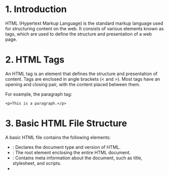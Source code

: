 
# 1. Introduction
HTML (Hypertext Markup Language) is the standard markup language used for structuring content on the web. It consists of various elements known as tags, which are used to define the structure and presentation of a web page.

# 2. HTML Tags
An HTML tag is an element that defines the structure and presentation of content. Tags are enclosed in angle brackets (< and >). Most tags have an opening and closing pair, with the content placed between them.

For example, the paragraph tag: 

`<p>This is a paragraph.</p>`

# 3. Basic HTML File Structure
A basic HTML file contains the following elements:
- <!DOCTYPE html>: Declares the document type and version of HTML.
- <html>: The root element enclosing the entire HTML document.
- <head>: Contains meta information about the document, such as title, stylesheet, and scripts.
- <title>: Defines the title of the web page, which appears in the browser's title bar or tab.
- <body>: Contains the content of the web page, such as text, images, and links.

Example:

```html
<!DOCTYPE html>
<html>
<head>
  <title>My First Web Page</title>
</head>
<body>
  <h1>Hello, World!</h1>
  <p>This is a paragraph.</p>
  <a href="https://www.example.com">Visit Example.com</a>
</body>
</html>
```

# 4. Common HTML Tags
- Headings: <h1> to <h6> (h1 being the largest and h6 the smallest)
- Paragraph: <p>
- Links: <a href="URL">Link text</a>
- Images: <img src="imageURL" alt="Image description">
- Lists:  <ul> for unordered lists, <ol> for ordered lists, and <li> for list items
- Tables: <table>, <tr> (table row), <th> (table header), and <td> (table data)

# 5. HTML5 Features
HTML5 introduced several new semantic elements:

- <header>: Represents the header of a section or the whole page.
- <nav>: Represents a navigation section containing links.
- <main>: Represents the main content of the web page.
- <article>: Represents a self-contained piece of content that can be reused, such as a blog post.
- <section>: Represents a generic section of content.
- <footer>: Represents the footer of a section or the whole page.

# 6. Tips for New Learners
- Use proper indenting to make your HTML code readable.
- Always close tags properly to ensure correct rendering of the web page.
- Use comments to provide documentation and context for other developers. To add a comment in HTML, use <!-- Comment text -->.
